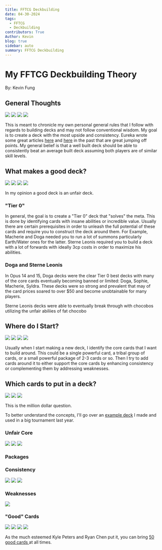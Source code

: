```yaml
---
title: FFTCG Deckbuilding 
date: 04-30-2024
tags: 
  - FFTCG
  - Deckbuilding
contributors: True
Author: Kevin
blog: true
sidebar: auto
summary: FFTCG Deckbuilding 
---
```

<TagLinks />
<!-- http://localhost:8080/blog/2024-04-30_DeckbuildingTheory.html -->

# My FFTCG Deckbuilding Theory
By: Kevin Fung

## General Thoughts
<img src="https://storage.googleapis.com/ffdecks-card-images/13-103L_eg.jpg" style="max-width:20%; height:auto;">
<img src="https://storage.googleapis.com/ffdecks-card-images/183.jpg" style="max-width:20%; height:auto;">
<img src="https://storage.googleapis.com/ffdecks-card-images/16-129L_eg.jpg" style="max-width:20%; height:auto;">
<img src="https://storage.googleapis.com/ffdecks-card-images/19-105H_eg.jpg" style="max-width:20%; height:auto;">

This is meant to chronicle my own personal general rules that I follow with regards to building decks and may not follow conventional wisdom. My goal is to create a deck with the most upside and consistency. Eureka wrote some great articles <a href="https://fftcgcrystarium.com/musings/the-golden-rule-of-fftcg-is-dead/">here</a> and <a href="https://fftcgcrystarium.com/musings/brief-introduction-to-the-japanese-playstyle-and-mentality/">here</a> in the past that are great jumping off points. My general belief is that a well built deck should be able to consistently beat an average built deck assuming both players are of similar skill levels.

## What makes a good deck?
<img src="https://storage.googleapis.com/ffdecks-card-images/13-120H_eg.jpg" style="max-width:20%; height:auto;">
<img src="https://storage.googleapis.com/ffdecks-card-images/14-116H_eg.jpg" style="max-width:20%; height:auto;">
<img src="https://storage.googleapis.com/ffdecks-card-images/14-118H_eg.jpg" style="max-width:20%; height:auto;">
<img src="https://storage.googleapis.com/ffdecks-card-images-qas/5-067.jpeg" style="max-width:20%; height:auto;">

<br>

In my opinion a good deck is an unfair deck. 

### "Tier 0"
In general, the goal is to create a "Tier 0" deck that "solves" the meta. This is done by identifying cards with insane abilities or incredible value. Usually there are certain prerequisites in order to unleash the full potential of these cards and require you to construct the deck around them. For Example, Macherie and Doga needed you to run a lot of summons particularly Earth/Water ones for the latter. Sterne Leonis required you to build a deck with a lot of forwards with ideally 3cp costs in order to maximize his abilities.

### Doga and Sterne Leonis
In Opus 14 and 15, Doga decks were the clear Tier 0 best decks with many of the core cards eventually becoming banned or limited: Doga, Sophie, Macherie, Syldra. These decks were so strong and prevalent that may of the card prices soared to over $50 and become unobtainable for many players. 

Sterne Leonis decks were able to eventually break through with chocobos utilizing the unfair abiliies of fat chocobo

## Where do I Start?
<img src="https://storage.googleapis.com/ffdecks-card-images/16-126R_eg.jpg" style="max-width:20%; height:auto;">
<img src="https://storage.googleapis.com/ffdecks-card-images/16-080H_eg.jpg" style="max-width:20%; height:auto;">
<img src="https://storage.googleapis.com/ffdecks-card-images/16-065C_eg.jpg" style="max-width:20%; height:auto;">
<img src="https://storage.googleapis.com/ffdecks-card-images/16-099C_eg.jpg" style="max-width:20%; height:auto;">

Usually when I start making a new deck, I identify the core cards that I want to build around. This could be a single powerful card, a tribal group of cards, or a small powerful package of 2-3 cards or so. Then I try to add cards around it to either support the core cards by enhancing consistency or complementing them by addressing weaknesses. 


## Which cards to put in a deck?
<img src="https://storage.googleapis.com/materiahunter-prod.appspot.com/images/cards/Anniversary_Collection_2024/14-102L_NF_FA.jpg" style="max-width:20%; height:auto;">
<img src="https://storage.googleapis.com/materiahunter-prod.appspot.com/images/cards/18/18-086_FA.jpg" style="max-width:20%; height:auto;">
<img src="https://storage.googleapis.com/materiahunter-prod.appspot.com/images/cards/Dissidia_Collection_2023/16-116L_NF_FA.jpg" style="max-width:20%; height:auto;">

This is the million dollar question. 

To better understand the concepts, I'll go over an <a href ="https://ffdecks.com/deck/5608547535552512">example deck</a> I made and used in a big  tournament last year.


### Unfair Core
<img src="https://storage.googleapis.com/ffdecks-card-images/12-097H_eg.jpg" style="max-width:20%; height:auto;">
<img src="https://storage.googleapis.com/materiahunter-prod.appspot.com/images/cards/18/18-100_FA.jpg" style="max-width:20%; height:auto;">
<img src="https://storage.googleapis.com/materiahunter-prod.appspot.com/images/cards/PR/PR-023_1-177.jpg" style="max-width:20%; height:auto;">

### Packages

### Consistency
<img src="https://storage.googleapis.com/ffdecks-card-images-qas/6-108R_eg.jpg" style="max-width:20%; height:auto;">
<img src="https://storage.googleapis.com/ffdecks-card-images/134_548b0479-4fda-42e5-a5b7-61bc09606b82.jpg" style="max-width:20%; height:auto;">
<img src="https://storage.googleapis.com/ffdecks-card-images-qas/4-128.jpg" style="max-width:20%; height:auto;">

### Weaknesses
<img src="https://storage.googleapis.com/ffdecks-card-images/11-140s-eg.jpg" style="max-width:20%; height:auto;">

### "Good" Cards
<img src="https://storage.googleapis.com/ffdecks-card-images-qas/9-114C_eg.jpg" style="max-width:20%; height:auto;">
<img src="https://storage.googleapis.com/ffdecks-card-images/14-113R_eg.jpg" style="max-width:20%; height:auto;">
<img src="https://storage.googleapis.com/ffdecks-card-images/15-118C_eg.jpg" style="max-width:20%; height:auto;">
<img src="https://storage.googleapis.com/ffdecks-card-images/16-117H_eg.jpg" style="max-width:20%; height:auto;">

As the much esteemed Kyle Peters and Ryan Chen put it, you can bring  <a href="https://youtu.be/CSuUGmeLL84?si=UidUzDjYY85fF2Ce&t=2472">50 good cards  </a> at all times. 